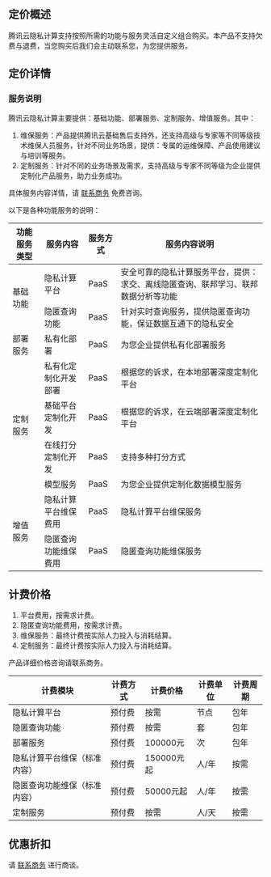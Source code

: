## 定价概述
腾讯云隐私计算支持按照所需的功能与服务灵活自定义组合购买。本产品不支持欠费与退费，当您购买后我们会主动联系您，为您提供服务。

## 定价详情
### 服务说明
腾讯云隐私计算主要提供：基础功能、部署服务、定制服务、增值服务。其中：
1. 维保服务：产品提供腾讯云基础售后支持外，还支持高级与专家等不同等级技术维保人员服务，针对不同业务场景，提供：专属的运维保障、产品使用建议与培训等服务。
2. 定制服务：针对不同的业务场景及需求，支持高级与专家不同等级为企业提供定制化产品服务，助力业务成功。

具体服务内容详情，请 [联系商务](https://cloud.tencent.com/act/event/connect-service#/) 免费咨询。

以下是各种功能服务的说明：
<table>
<thead>
<tr>
<th>功能服务类型</th>
<th>服务内容</th>
<th>服务方式</th>
<th>服务内容说明</th>
</tr>
</thead>
<tbody><tr>
<td rowspan=2>基础功能</td>
<td>隐私计算平台</td>
<td>PaaS</td>
<td>安全可靠的隐私计算服务平台，提供：求交、离线隐匿查询、联邦学习、联邦数据分析等功能</td>
</tr>
<tr>
<td>隐匿查询功能</td>
<td>PaaS</td>
<td>针对实时查询服务，提供隐匿查询功能，保证数据互通下的隐私安全</td>
</tr>
<tr>
<td>部署服务</td>
<td>私有化部署</td>
<td>PaaS</td>
<td>为您企业提供私有化部署服务</td>
</tr>
<tr>
<td  rowspan=4>定制服务</td>
<td>私有化定制化开发部署</td>
<td>PaaS</td>
<td>根据您的诉求，在本地部署深度定制化平台</td>
</tr>
<tr>
<td>基础平台定制化开发</td>
<td>PaaS</td>
<td>根据您的诉求，在云端部署深度定制化平台</td>
</tr>
<tr>
<td>在线打分定制化开发</td>
<td>PaaS</td>
<td>支持多种打分方式</td>
</tr>
<tr>
<td>模型服务</td>
<td>PaaS</td>
<td>为您企业提供定制化数据模型服务</td>
</tr>
<tr>
<td  rowspan=2>增值服务</td>
<td>隐私计算平台维保费用</td>
<td>PaaS</td>
<td>隐私计算平台维保服务</td>
</tr>
<tr>

<td>隐匿查询功能维保费用</td>
<td>PaaS</td>
<td>隐匿查询功能维保服务</td>
</tr>
</tbody></table>

## 计费价格
1. 平台费用，按需求计费。
2. 隐匿查询功能费用，按需求计费。
3. 维保服务：最终计费按实际人力投入与消耗结算。
4. 定制服务：最终计费按实际人力投入与消耗结算。

产品详细价格咨询请联系商务。

| 计费模块	| 计费方式	| 计费价格	| 计费单位	| 计费周期| 
|---------|---------|---------|---------|---------|
| 隐私计算平台	| 预付费	| 按需	| 节点	| 包年| 
| 隐匿查询功能	| 预付费| 	按需	| 套| 	包年| 
| 部署服务	| 预付费	| 100000元| 次	| 包年| 
| 隐私计算平台维保（标准内容）| 	预付费	| 150000元起	| 人/年	| 按需| 
| 隐匿查询功能维保（标准内容）	| 预付费	| 50000元起	| 人/年| 	按需| 
| 定制服务	| 预付费	| 按需	| 人/天	| 按需| 


## 优惠折扣
请 [联系商务](https://cloud.tencent.com/act/event/connect-service#/) 进行商谈。

